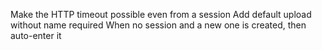 Make the HTTP timeout possible even from a session
Add default upload without name required
When no session and a new one is created, then auto-enter it
